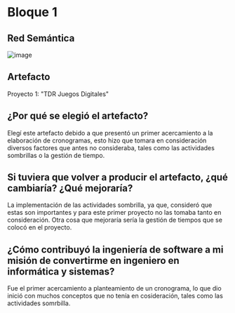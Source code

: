 # Bloque 1

## Red Semántica

![image](https://user-images.githubusercontent.com/37462034/141702616-ac4e8aaf-adc9-41bc-b022-cdcc48e984bb.png)

## Artefacto
Proyecto 1: "TDR Juegos Digitales"

## ¿Por qué se elegió el artefacto?

Elegí este artefacto debido a que presentó un primer acercamiento a la elaboración de cronogramas, esto hizo que tomara en consideración diversos factores que antes no consideraba, tales como las actividades sombrillas o la gestión de tiempo.

## Si tuviera que volver a producir el artefacto, ¿qué cambiaría? ¿Qué mejoraría?

La implementación de las actividades sombrilla, ya que, consideró que estas son importantes y para este primer proyecto no las tomaba tanto en consideración. Otra cosa que mejoraría sería la gestión de tiempos que se colocó en el proyecto.

## ¿Cómo contribuyó la ingeniería de software a mi misión de convertirme en ingeniero en informática y sistemas?

Fue el primer acercamiento a planteamiento de un cronograma, lo que dio inició con muchos conceptos que no tenía en cosideración, tales como las actividades somrbilla.
